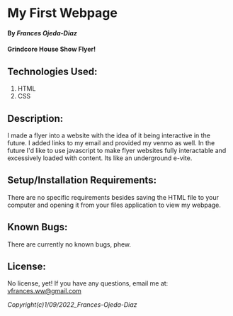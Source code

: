 # My First Webpage
#### By *Frances Ojeda-Diaz*
#### Grindcore House Show Flyer!

## Technologies Used:
1. HTML
2. CSS

## Description:
I made a flyer into a website with the idea of it being interactive in the future. I added links to my email and provided my venmo as well. In the future I'd like to use javascript to make flyer websites fully interactable and excessively loaded with content. Its like an underground e-vite.

## Setup/Installation Requirements:
There are no specific requirements besides saving the HTML file to your computer and opening it from your files application to view my webpage.

## Known Bugs:
There are currently no known bugs, phew.

## License:
No license, yet! If you have any questions, email me at: vfrances.ww@gmail.com

*Copyright(c)_1/09/2022_Frances-Ojeda-Diaz_*
